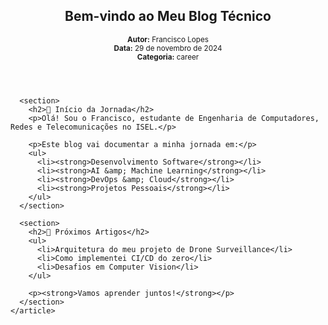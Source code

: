 <!DOCTYPE html>
<html lang="pt">
<head>
  <meta charset="UTF-8">
  <meta name="viewport" content="width=device-width, initial-scale=1.0">
  <title>Bem-vindo ao Meu Blog Técnico</title>
  <link rel="stylesheet" href="../../assets/css/style.css">
</head>
<body>
  <main class="content">
    <article class="post">
      <header>
        <h1>Bem-vindo ao Meu Blog Técnico</h1>
        <p><small>
          <strong>Autor:</strong> Francisco Lopes<br>
          <strong>Data:</strong> 29 de novembro de 2024<br>
          <strong>Categoria:</strong> career
        </small></p>
      </header>

      <section>
        <h2>🚀 Início da Jornada</h2>
        <p>Olá! Sou o Francisco, estudante de Engenharia de Computadores, Redes e Telecomunicações no ISEL.</p>

        <p>Este blog vai documentar a minha jornada em:</p>
        <ul>
          <li><strong>Desenvolvimento Software</strong></li>
          <li><strong>AI &amp; Machine Learning</strong></li>
          <li><strong>DevOps &amp; Cloud</strong></li>
          <li><strong>Projetos Pessoais</strong></li>
        </ul>
      </section>

      <section>
        <h2>📌 Próximos Artigos</h2>
        <ul>
          <li>Arquitetura do meu projeto de Drone Surveillance</li>
          <li>Como implementei CI/CD do zero</li>
          <li>Desafios em Computer Vision</li>
        </ul>

        <p><strong>Vamos aprender juntos!</strong></p>
      </section>
    </article>
  </main>

  <script src="../../assets/js/script.js"></script>
</body>
</html>
